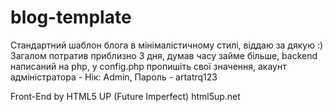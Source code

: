 # blog-template
Стандартний шаблон блога в мінімалістичному стилі, віддаю за дякую :) 
Загалом потратив приблизно 3 дня, думав часу займе більше, backend написаний на php, у config.php пропишіть свої значення, акаунт адміністратора - Нік: Admin, Пароль - artatrq123


Front-End by HTML5 UP (Future Imperfect)
html5up.net
